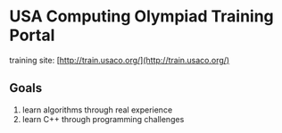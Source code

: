 # USA Computing Olympiad Training Portal

training site: [http://train.usaco.org/](http://train.usaco.org/)

## Goals
1. learn algorithms through real experience
2. learn C++ through programming challenges